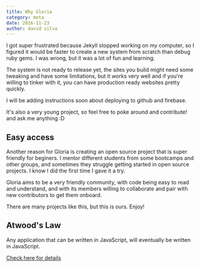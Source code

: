 ```yaml
---
title: Why Gloria
category: meta
date: 2016-11-23
author: david silva
---
```


I got super frustrated because Jekyll stopped working on my computer, so I figured it 
would be faster to create a new system from scratch than debug ruby gems. 
I was wrong, but it was a lot of fun and learning.

The system is not ready to release yet, the sites you build might need some tweaking and have some
limitations, but it works very well and if you're willing to tinker with it, you can have
production ready websites pretty quickly.

I will be adding instructions soon about deploying to github and firebase.

It's also a very young project, so feel free to poke around and contribute! and ask me anything :D

## Easy access

Another reason for Gloria is creating an open source project that is super friendly for
beginers. I mentor different students from some bootcamps and other groups, and sometimes
they struggle getting started in open source projects. I know I did the first time I gave it a try.

Gloria aims to be a very friendly community, with code being easy to read and understand, and with
its members willing to collaborate and pair with new contributors to get them onboard.

There are many projects like this, but this is ours. Enjoy!

## Atwood's Law

Any application that can be written in JavaScript, will eventually be written in JavaScript.

[Check here for details](https://blog.codinghorror.com/the-principle-of-least-power/)
